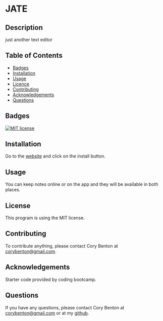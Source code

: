 # JATE

## Description

just another text editor

## Table of Contents

- [Badges](#badges)
- [Installation](#installation)
- [Usage](#usage)
- [Licence](#license)
- [Contributing](#contributing)
- [Acknowledgements](#acknowledgements)
- [Questions](#questions)

## Badges

[![MIT license](https://img.shields.io/badge/License-MIT-blue.svg)](https://lbesson.mit-license.org/)

## Installation

Go to the [website](https://murmuring-ocean-46643-4ed4d658b304.herokuapp.com/) and click on the install button.

## Usage

You can keep notes online or on the app and they will be available in both places.

## License

This program is using the MIT license.

## Contributing

To contribute anything, please contact Cory Benton at corybenton@gmail.com.

## Acknowledgements

Starter code provided by coding bootcamp.

## Questions

If you have any questions, please contact Cory Benton at corybenton@gmail.com
or at my [github](https://github.com/corybenton).